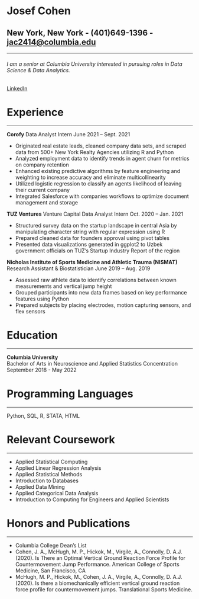 # Josef Cohen
## New York, New York - (401)649-1396 - jac2414@columbia.edu
---
###### I am a senior at Columbia University interested in pursuing roles in Data Science & Data Analytics. 

[LinkedIn](https://www.linkedin.com/in/josef-cohen-0915731a0/)


# Experience
---

**Corofy**
Data Analyst Intern	June 2021 – Sept. 2021

- Originated real estate leads, cleaned company data sets, and scraped data from 500+ New York Realty Agencies utilizing R and Python 
- Analyzed employment data to identify trends in agent churn for metrics on company retention 
- Enhanced existing predictive algorithms by feature engineering and weighting to increase accuracy and eliminate multicollinearity 
- Utilized logistic regression to classify an agents likelihood of leaving their current company
- Integrated Salesforce with companies workflows to optimize document management and storage 


**TUZ Ventures**
Venture Capital Data Analyst Intern	Oct. 2020 – Jan. 2021

- Structured survey data on the startup landscape in central Asia by manipulating character string with regular expression using R 
- Prepared cleaned data for founders approval using pivot tables 
- Presented data visualizations generated in ggplot2 to Uzbek government officials on TUZ’s Startup Industry Report of the region


**Nicholas Institute of Sports Medicine and Athletic Trauma (NISMAT)**
Research Assistant & Biostatistician June 2019 – Aug. 2019

- Assessed raw athlete data to identify correlations between known measurements and vertical jump height 
- Grouped participants into new data frames based on key performance features using Python
- Prepared subjects by placing electrodes, motion capturing sensors, and flex sensors 


# Education 
---

**Columbia University**<br/>
Bachelor of Arts in Neuroscience and Applied Statistics Concentration<br/> 
September 2018 - May 2022 



# Programming Languages  
---

Python, SQL, R, STATA, HTML 



# Relevant Coursework 
---

- Applied Statistical Computing
- Applied Linear Regression Analysis
- Applied Statistical Methods
- Introduction to Databases
- Applied Data Mining
- Applied Categorical Data Analysis
- Introduction to Computing for Engineers and Applied Scientists



# Honors and Publications 
---

- Columbia College Dean’s List
- Cohen, J. A., McHugh, M. P.,  Hickok, M., Virgile, A., Connolly, D. A.J. (2020). Is There an Optimal Vertical Ground Reaction Force Profile for Countermovement Jump Performance. American College of Sports Medicine, San Francisco, CA 
- McHugh, M. P., Hickok, M., Cohen, J. A., Virgile, A., Connolly, D. A.J. (2020). Is there a biomechanically efficient vertical ground reaction force profile for countermovement jumps. Translational Sports Medicine. 




